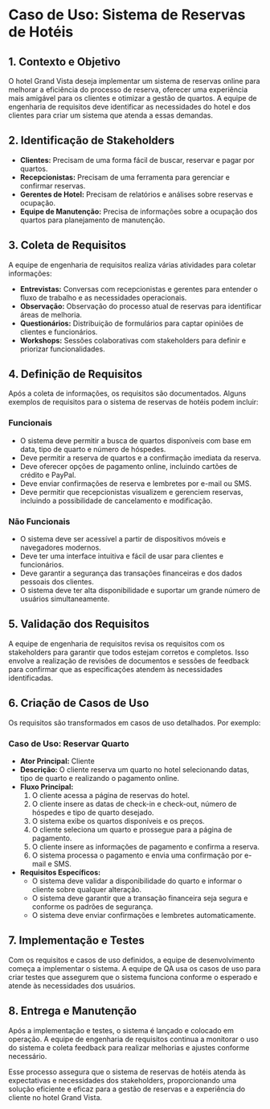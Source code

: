 # Caso de Uso: Sistema de Reservas de Hotéis

## 1. Contexto e Objetivo

O hotel Grand Vista deseja implementar um sistema de reservas online para melhorar a eficiência do processo de reserva, oferecer uma experiência mais amigável para os clientes e otimizar a gestão de quartos. A equipe de engenharia de requisitos deve identificar as necessidades do hotel e dos clientes para criar um sistema que atenda a essas demandas.

## 2. Identificação de Stakeholders

- **Clientes:** Precisam de uma forma fácil de buscar, reservar e pagar por quartos.
- **Recepcionistas:** Precisam de uma ferramenta para gerenciar e confirmar reservas.
- **Gerentes de Hotel:** Precisam de relatórios e análises sobre reservas e ocupação.
- **Equipe de Manutenção:** Precisa de informações sobre a ocupação dos quartos para planejamento de manutenção.

## 3. Coleta de Requisitos

A equipe de engenharia de requisitos realiza várias atividades para coletar informações:

- **Entrevistas:** Conversas com recepcionistas e gerentes para entender o fluxo de trabalho e as necessidades operacionais.
- **Observação:** Observação do processo atual de reservas para identificar áreas de melhoria.
- **Questionários:** Distribuição de formulários para captar opiniões de clientes e funcionários.
- **Workshops:** Sessões colaborativas com stakeholders para definir e priorizar funcionalidades.

## 4. Definição de Requisitos

Após a coleta de informações, os requisitos são documentados. Alguns exemplos de requisitos para o sistema de reservas de hotéis podem incluir:

### Funcionais

- O sistema deve permitir a busca de quartos disponíveis com base em data, tipo de quarto e número de hóspedes.
- Deve permitir a reserva de quartos e a confirmação imediata da reserva.
- Deve oferecer opções de pagamento online, incluindo cartões de crédito e PayPal.
- Deve enviar confirmações de reserva e lembretes por e-mail ou SMS.
- Deve permitir que recepcionistas visualizem e gerenciem reservas, incluindo a possibilidade de cancelamento e modificação.

### Não Funcionais

- O sistema deve ser acessível a partir de dispositivos móveis e navegadores modernos.
- Deve ter uma interface intuitiva e fácil de usar para clientes e funcionários.
- Deve garantir a segurança das transações financeiras e dos dados pessoais dos clientes.
- O sistema deve ter alta disponibilidade e suportar um grande número de usuários simultaneamente.

## 5. Validação dos Requisitos

A equipe de engenharia de requisitos revisa os requisitos com os stakeholders para garantir que todos estejam corretos e completos. Isso envolve a realização de revisões de documentos e sessões de feedback para confirmar que as especificações atendem às necessidades identificadas.

## 6. Criação de Casos de Uso

Os requisitos são transformados em casos de uso detalhados. Por exemplo:

### Caso de Uso: Reservar Quarto

- **Ator Principal:** Cliente
- **Descrição:** O cliente reserva um quarto no hotel selecionando datas, tipo de quarto e realizando o pagamento online.
- **Fluxo Principal:**
  1. O cliente acessa a página de reservas do hotel.
  2. O cliente insere as datas de check-in e check-out, número de hóspedes e tipo de quarto desejado.
  3. O sistema exibe os quartos disponíveis e os preços.
  4. O cliente seleciona um quarto e prossegue para a página de pagamento.
  5. O cliente insere as informações de pagamento e confirma a reserva.
  6. O sistema processa o pagamento e envia uma confirmação por e-mail e SMS.
- **Requisitos Específicos:**
  - O sistema deve validar a disponibilidade do quarto e informar o cliente sobre qualquer alteração.
  - O sistema deve garantir que a transação financeira seja segura e conforme os padrões de segurança.
  - O sistema deve enviar confirmações e lembretes automaticamente.

## 7. Implementação e Testes

Com os requisitos e casos de uso definidos, a equipe de desenvolvimento começa a implementar o sistema. A equipe de QA usa os casos de uso para criar testes que assegurem que o sistema funciona conforme o esperado e atende às necessidades dos usuários.

## 8. Entrega e Manutenção

Após a implementação e testes, o sistema é lançado e colocado em operação. A equipe de engenharia de requisitos continua a monitorar o uso do sistema e coleta feedback para realizar melhorias e ajustes conforme necessário.

Esse processo assegura que o sistema de reservas de hotéis atenda às expectativas e necessidades dos stakeholders, proporcionando uma solução eficiente e eficaz para a gestão de reservas e a experiência do cliente no hotel Grand Vista.
